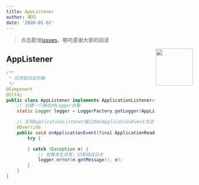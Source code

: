 ```yaml
---
title: AppListener
author: 哪吒
date: '2020-01-01'
---
```


> 点击勘误[issues](https://github.com/webVueBlog/JavaPlusDoc/issues)，哪吒感谢大家的阅读

<img align="right" width="100" src="https://github.com/user-attachments/assets/2e6edc2a-0983-49c2-892b-4d94879c7d75">

## AppListener

```java
/**
 * 应用启动监听器
 */
@Component
@Slf4j
public class AppListener implements ApplicationListener<ApplicationReadyEvent> {
    // 创建一个静态的Logger对象
    static Logger logger = LoggerFactory.getLogger(AppListener.class);

    // 实现ApplicationListener接口的onApplicationEvent方法
    @Override
    public void onApplicationEvent(final ApplicationReadyEvent event) {
        try {

        } catch (Exception e) {
            // 如果发生异常，记录错误日志
            logger.error(e.getMessage(), e);
        }
    }
}

```

























